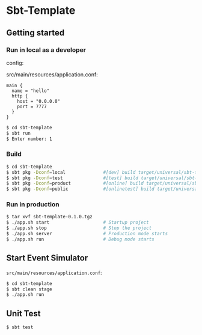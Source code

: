 # Sbt-Template

## Getting started

### Run in local as a developer

config:

src/main/resources/application.conf:

```config
main {
  name = "hello"
  http {
    host = "0.0.0.0"
    port = 7777
  }
}

```


```bash
$ cd sbt-template
$ sbt run 
$ Enter number: 1
```

### Build 

```bash
$ cd sbt-template
$ sbt pkg -Dconf=local              #[dev] build target/universal/sbt-template-0.1.0.tgz
$ sbt pkg -Dconf=test               #[test] build target/universal/sbt-template-0.1.0.tgz
$ sbt pkg -Dconf=product            #[online] build target/universal/sbt-template-0.1.0.tgz
$ sbt pkg -Dconf=public             #[onlinetest] build target/universal/sbt-template-0.1.0.tgz

```

### Run in production

```bash
$ tar xvf sbt-template-0.1.0.tgz
$ ./app.sh start                    # Startup project
$ ./app.sh stop                     # Stop the project
$ ./app.sh server                   # Production mode starts
$ ./app.sh run                      # Debug mode starts

```

## Start Event Simulator

`src/main/resources/application.conf`:

```bash
$ cd sbt-template
$ sbt clean stage
$ ./app.sh run
```

## Unit Test

```bash
$ sbt test
```
